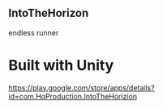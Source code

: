 ## IntoTheHorizon
endless runner

# Built with Unity
https://play.google.com/store/apps/details?id=com.HqProduction.IntoTheHorizion

